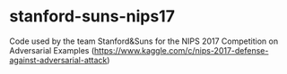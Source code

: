 # stanford-suns-nips17
Code used by the team Stanford&amp;Suns for the NIPS 2017 Competition on Adversarial Examples (https://www.kaggle.com/c/nips-2017-defense-against-adversarial-attack)
